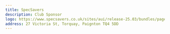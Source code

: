```yaml
---
title: SpecSavers
description: Club Sponsor
logo: https://www.specsavers.co.uk/sites/aui/release-25.03/bundles/pageparts/images/page-parts/1/XS_Specsavers_Logo_opt.svg
address: 27 Victoria St, Torquay, Paignton TQ4 5DD
---
```

